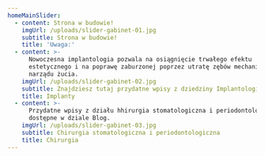 ```yaml
---
homeMainSlider:
  - content: Strona w budowie!
    imgUrl: /uploads/slider-gabinet-01.jpg
    subtitle: Strona w budowie!
    title: 'Uwaga:'
  - content: >-
      Nowoczesna implantologia pozwala na osiągnięcie trwałego efektu
      estetycznego i na poprawę zaburzonej poprzez utratę zębów mechaniki
      narządu żucia.
    imgUrl: /uploads/slider-gabinet-02.jpg
    subtitle: Znajdziesz tutaj przydatne wpisy z dziedziny Implantologii.
    title: Implanty
  - content: >-
      Przydatne wpisy z działu hhirurgia stomatologiczna i periodontologiczna
      dostępne w dziale Blog.
    imgUrl: /uploads/slider-gabinet-03.jpg
    subtitle: Chirurgia stomatologiczna i periodontologiczna
    title: Chirurgia
---
```


